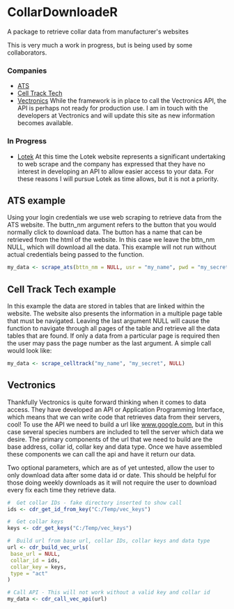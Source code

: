 # CollarDownloadeR
A package to retrieve collar data from manufacturer's websites

This is very much a work in progress, but is being used by some collaborators.

### Companies
- [ATS](https://atstrack.com/)
- [Cell Track Tech](https://www.celltracktech.com/)
- [Vectronics](https://www.vectronic-aerospace.com/)
While the framework is in place to call the Vectronics API, the API is perhaps
not ready for production use.  I am in touch with the developers at Vectronics 
and will update this site as new information becomes available.

### In Progress
- [Lotek](http://www.lotek.com/)
At this time the Lotek website represents a significant undertaking to web 
scrape and the company has expressed that they have no interest in developing 
an API to allow easier access to your data.  For these reasons I will pursue 
Lotek as time allows, but it is not a priority.

## ATS example 
Using your login credentials we use web scraping to retrieve data from the ATS website.  The buttn_nm argument refers to the button that you would normally click to download data.  The button has a name that can be retrieved from the html of the website.  In this case we leave the bttn_nm NULL, which will download all the data.  This example will not run without actual credentials being passed to the function.

```R
my_data <- scrape_ats(bttn_nm = NULL, usr = "my_name", pwd = "my_secret")
```

## Cell Track Tech example
In this example the data are stored in tables that are linked within the website.  The website also presents the information in a multiple page table that must be navigated.  Leaving the last argument NULL will cause the function to navigate through all pages of the table and retrieve all the data tables that are found.  If only a data from a particular page is required then the user may pass the page number as the last argument.  A simple call would look like:

```R
my_data <- scrape_celltrack("my_name", "my_secret", NULL)
```

## Vectronics
Thankfully Vectronics is quite forward thinking when it comes to data access.  They have developed an API or Application Programming Interface, which means that we can write code that retrieves data from their servers, cool!  To use the API we need to build a url like www.google.com, but in this case several species numbers are included to tell the server which data we desire.  The primary components of the url that we need to build are the base address, collar id, collar key and data type.  Once we have assembled these components we can call the api and have it return our data.

Two optional parameters, which are as of yet untested, allow the user to only download data after some data id or date.  This should be helpful for those doing weekly downloads as it will not require the user to download every fix each time they retrieve data.

```R
#  Get collar IDs - fake directory inserted to show call
ids <- cdr_get_id_from_key("C:/Temp/vec_keys")

#  Get collar keys
keys <- cdr_get_keys("C:/Temp/vec_keys")

#  Build url from base url, collar IDs, collar keys and data type
url <- cdr_build_vec_urls(
 base_url = NULL,
 collar_id = ids,
 collar_key = keys,
 type = "act"
)

# Call API - This will not work without a valid key and collar id
my_data <- cdr_call_vec_api(url)

```
